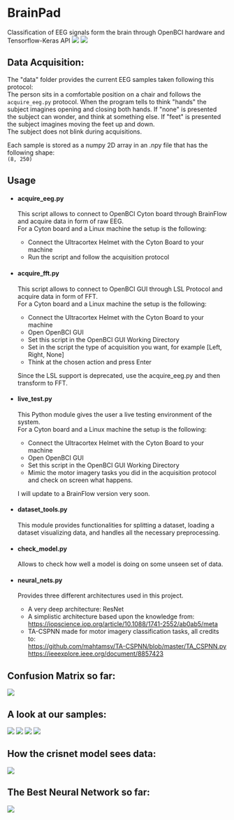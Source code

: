 # BrainPad
Classification of EEG signals form the brain through OpenBCI hardware and Tensorflow-Keras API
<img src="pictures/helmet.jpg">
<img src="pictures/demo.gif">

## Data Acquisition:
The "data" folder provides the current EEG samples taken following this protocol:<br>
The person sits in a comfortable position on a chair and follows the `acquire_eeg.py`
protocol. When the program tells to think "hands" the subject imagines opening and closing
both hands. If "none" is presented the subject can wonder, and think at something else.
If "feet" is presented the subject imagines moving the feet up and down. <br>
The subject does not blink during acquisitions.

Each sample is stored as a numpy 2D array in an .npy file that has the following shape:<br>
`(8, 250)`

## Usage
*   #### acquire_eeg.py
    This script allows to connect to OpenBCI Cyton board through BrainFlow
    and acquire data in form of raw EEG. <br>
    For a Cyton board and a Linux machine the setup is the following:
    *   Connect the Ultracortex Helmet with the Cyton Board to your machine
    *   Run the script and follow the acquisition protocol
    
*   #### acquire_fft.py
    This script allows to connect to OpenBCI GUI
    through LSL Protocol and acquire data in form of FFT. <br>
    For a Cyton board and a Linux machine the setup is the following:
    *   Connect the Ultracortex Helmet with the Cyton Board to your machine
    *   Open OpenBCI GUI
    *   Set this script in the OpenBCI GUI Working Directory
    *   Set in the script the type of acquisition you want, for example [Left, Right, None]
    *   Think at the chosen action and press Enter
    
    Since the LSL support is deprecated, use the acquire_eeg.py and then transform to FFT.
 
*   #### live_test.py
    This Python module gives the user a live testing environment of the system. <br>
    For a Cyton board and a Linux machine the setup is the following:
    *   Connect the Ultracortex Helmet with the Cyton Board to your machine
    *   Open OpenBCI GUI
    *   Set this script in the OpenBCI GUI Working Directory
    *   Mimic the motor imagery tasks you did in the acquisition protocol and check on screen what happens.
    
    I will update to a BrainFlow version very soon.

*   #### dataset_tools.py
    This module provides functionalities for splitting a dataset, loading a dataset
    visualizing data, and handles all the necessary preprocessing.
    
*   #### check_model.py
    Allows to check how well a model is doing on some unseen set of data.
    
*   #### neural_nets.py
    Provides three different architectures used in this project. 
    *   A very deep architecture: ResNet
    *   A simplistic architecture based upon the knowledge from: <br> https://iopscience.iop.org/article/10.1088/1741-2552/ab0ab5/meta 
    *   TA-CSPNN made for motor imagery classification tasks, all credits to:
     <br> https://github.com/mahtamsv/TA-CSPNN/blob/master/TA_CSPNN.py
     <br> https://ieeexplore.ieee.org/document/8857423
    
## Confusion Matrix so far:
<img src="pictures/confusion_matrix.png">

## A look at our samples:
<img src="pictures/before.png">
<img src="pictures/after_std.png">
<img src="pictures/after_bandpass.png">
<img src="pictures/ffts.png">

## How the crisnet model sees data:
<img src="pictures/how_model_sees.png">

## The Best Neural Network so far:
<img src="pictures/net.png">
